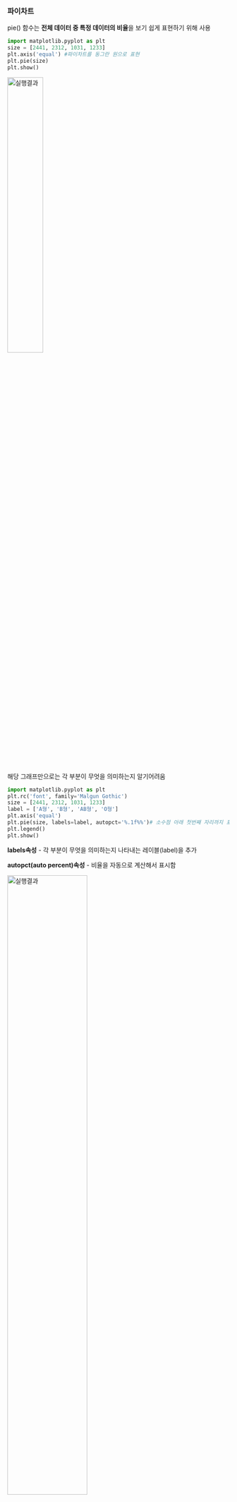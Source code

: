 ### 파이차트

pie() 함수는 **전체 데이터 중 특정 데이터의 비율**을 보기 쉽게 표현하기 위해 사용 

``` python
import matplotlib.pyplot as plt
size = [2441, 2312, 1031, 1233]
plt.axis('equal') #파이차트를 동그란 원으로 표현
plt.pie(size)
plt.show()
```

<img src="https://user-images.githubusercontent.com/58063806/76631103-74546d80-6584-11ea-8b44-4ea93fb6d31a.JPG" alt="실행결과" width=40% />

해당 그래프만으로는 각 부분이 무엇을 의미하는지 알기어려움

``` python
import matplotlib.pyplot as plt
plt.rc('font', family='Malgun Gothic')
size = [2441, 2312, 1031, 1233]
label = ['A형', 'B형', 'AB형', 'O형']
plt.axis('equal')
plt.pie(size, labels=label, autopct='%.1f%%')# 소수점 아래 첫번째 자리까지 표시
plt.legend()
plt.show()
```

**labels속성** -  각 부분이 무엇을 의미하는지 나타내는 레이블(label)을 추가

**autopct(auto percent)속성** - 비율을 자동으로 계산해서 표시함

<img src="https://user-images.githubusercontent.com/58063806/76631096-728aaa00-6584-11ea-8d96-7f25f3b781fc.JPG" alt="실행결과" width=60% />

``` python
import matplotlib.pyplot as plt
plt.rc('font', family='Malgun Gothic')
size = [2441, 2312, 1031, 1233]
label = ['A형', 'B형', 'AB형', 'O형']
color = ['darkmagenta', 'deeppink', 'hotpink', 'pink']
plt.axis('equal')
plt.pie(size, labels=label, autopct='%.1f%%', colors=color, explode=(0,0,0.1,0))
#AB형 강조
plt.legend()
plt.show()
```

**colors속성** - 각 부분에 대해 색을 정해줌

**explode속성** - 특정 부분을 돌출되게 만들어줌(0은 돌출안되게), 특정 부분을 강조해주는 효과

<img src="https://user-images.githubusercontent.com/58063806/76631099-73bbd700-6584-11ea-950b-68097fe5903f.JPG" alt="실행결과" width=50% />

### 파이차트를 이용한 인구 비율

``` python
import csv
f = open('gender.csv')
data = csv.reader(f)
size = []
name = input('찾고 싶은 지역의 이름 : ')
for row in data:
    if name in row[0]:
        m = 0
        f = 0
        for i in range(101)
        	m += int(row[i+3].replace(',',''))
            f += int(row[i+106].replace(',',''))
       	break
size.append(m)# 남성 인구 데이터 추가
size.append(f)# 여성 인구 데이터 추가
print(size)
import matplotlib.pyplot as plt
plt.rc('font', family='Malgun Gothic')
color = ['crimson', 'darkcyan']
plt.axis('equal')
plt.pie(size, labels=[남, 여], colors = color, autopct="%.2%%", startangle=90)
#소수점 두자리까지
plt.title(name + ' 지역의 남녀 성별 비율')
plt.show()
```

**startangle속성** - 파이차트의 시작 각도를 정함(90도로 설정하면 반시계방향으로 90도 이동하며, 

12시 정각에서 마지막 부분의 값부터 그래프를 시작함)

EX) 남, 여 순이지만 12시정각에서 여자 데이터부터 시작

<img src="https://user-images.githubusercontent.com/58063806/76631368-f2b10f80-6584-11ea-807e-92839ff83fb9.JPG" alt="실행결과" width=50% />

###  산점도

산점도는 가로축과 세로축을 기준으로 두 요소가 서로 어떤 관계를 맺고 있는지를 파악하기 쉽게 나타낸 그래프

``` python
import matplotlib.pyplot as plt
plt.scatter([1,2,3,4], [10,30,20,40], c=['red', 'blue', 'green', 'gold'], s=[100,200,250,300])
plt.show()
```

c(color)속성 - 각 점의 색상을 정함

s(size)속성 - 각 점의 크기를 정함

<img src="https://user-images.githubusercontent.com/58063806/76937410-1afb8e00-6938-11ea-90ff-0f3b2928a764.JPG" alt="실행결과" width=60% />

``` python
import matplotlib.pyplot as plt
plt.scatter([1,2,3,4], [10,30,20,40], c=range(4), cmap='jet', s=[100,200,250,300])
#jet컬러맵 - 무지개색과 비슷
plt.colorbar()
plt.show()
```

c=range(4) : 4개의 점들을 각각 다른색으로 표현하기 위해서 사용

cmap속성 - 컬러바에 사용될 색상의 종류를 정할 수 있음

<img src="https://user-images.githubusercontent.com/58063806/76937411-1b942480-6938-11ea-8768-10216c64687d.JPG" alt="실행결과" width=60% />

``` python
import csv
f = open('gender.csv')
data = csv.reader(f)
m = []
f = []
name = input('궁금한 동네 입력 : ')
for row in data:
    if name in row[0]:
        for i in range(3, 104):
            m.append(int(row[i].replace(',','')))
            f.append(int(row[i+103].replace(',','')))
        break
import matplotlib.pyplot as plt
plt.scatter(m, f, c=range(101), alpha=0.5, cmap='jet')
plt.colorbar()
plt.plot(range(max(m)), range(max(m)), 'g')# 남성 인구중 가장 큰 값을 기준
plt.show()
```

alpha속성 - 투명도를 조절할 수 있으며 0에 가까울수록 투명하고 1에 가까울수록 불투명하다

##### plt.plot()으로 남성 인구수 중 가장 큰 값을 기준으로 y=x 형태의 직선 (**추세선**)을 만들어서 **해당 나이대에서**

**어떤 성별의 인구가 더 많은지** 보기 쉽게함

<img src="https://user-images.githubusercontent.com/58063806/76938215-96117400-6939-11ea-84d6-75241e98e35c.JPG" alt="실행결과" width=60% />

``` python
import csv
import math
f = open('gender.csv')
data = csv.reader(f)
m = []
f = []
size = []
name = input('궁금한 동네 입력 : ')
for row in data:
    if name in row[0]:
        for i in range(3, 104):
            m.append(int(row[i].replace(',','')))
            f.append(int(row[i+103].replace(',','')))       				
      size.append(math.sqrt(int(row[i].replace(',',''))+int(row[i+103].replace(',',''))))
        break
import matplotlib.pyplot as plt
plt.style.use('ggplot')
plt.rc('font', family='Malgun Gothic')
plt.figure(figsize=(10,5), dpi=300)
plt.title(name+' 지역의 성별 인구 그래프')
plt.scatter(m, f, c=range(101), alpha=0.5, cmap='jet', s=size)
plt.colorbar()
plt.plot(range(max(m)), range(max(m)), 'g')
plt.xlabel('남성 인구수')# x축에 레이블 추가
plt.ylabel('여성 인구수')# y축에 레이블 추가
plt.show()
```

size리스트에 각 연령의 남성과 여성 인구수를 합친 값을 넣어주고 그 값의 크기에 따라 점들의 색을 결정

(color속성에 점들의 크기가 들어가있는 size리스트를 넣어주면 크기에 따라 점들의 색 표현가능)

- 남녀인구수의 합에 sqrt로 제곱근을 취해주지 않았을때 (점들의 크기가 너무 커져서 그래프가 이상해짐)

<img src="https://user-images.githubusercontent.com/58063806/76937413-1b942480-6938-11ea-98b5-797ad2170948.JPG" alt="실행결과" width=80% />

- 남녀인구수의 합에 sqrt로 제곱근을 취해주었을 때

<img src="https://user-images.githubusercontent.com/58063806/76937407-19ca6100-6938-11ea-9e8a-38763642265c.JPG" alt="실행결과" width=80% />



